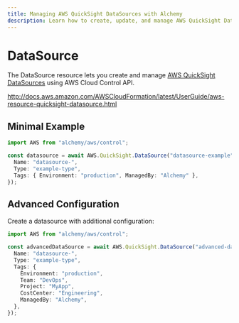 ```yaml
---
title: Managing AWS QuickSight DataSources with Alchemy
description: Learn how to create, update, and manage AWS QuickSight DataSources using Alchemy Cloud Control.
---
```


# DataSource

The DataSource resource lets you create and manage [AWS QuickSight DataSources](https://docs.aws.amazon.com/quicksight/latest/userguide/) using AWS Cloud Control API.

http://docs.aws.amazon.com/AWSCloudFormation/latest/UserGuide/aws-resource-quicksight-datasource.html

## Minimal Example

```ts
import AWS from "alchemy/aws/control";

const datasource = await AWS.QuickSight.DataSource("datasource-example", {
  Name: "datasource-",
  Type: "example-type",
  Tags: { Environment: "production", ManagedBy: "Alchemy" },
});
```

## Advanced Configuration

Create a datasource with additional configuration:

```ts
import AWS from "alchemy/aws/control";

const advancedDataSource = await AWS.QuickSight.DataSource("advanced-datasource", {
  Name: "datasource-",
  Type: "example-type",
  Tags: {
    Environment: "production",
    Team: "DevOps",
    Project: "MyApp",
    CostCenter: "Engineering",
    ManagedBy: "Alchemy",
  },
});
```

